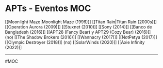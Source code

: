 # APTs - Eventos MOC
[[Moonlight Maze|Moonlight Maze (1996)]]
[[Titan Rain|Titan Rain (2000s)]]
[[Operation Aurora (2009)]]
[[Stuxnet (2010)]]
[[Sony (2014)]]
[[Banco de Bangladesh (2016)]]
[[APT28 (Fancy Bear) y APT29 (Cozy Bear) (2016)]] (no)
[[The Shadow Brokers (2016)]]
[[Wannacry (2017)]]
[[NotPetya (2017)]]
[[Olympic Destroyer (2018)]] (no)
[[SolarWinds (2020)]]
[[Axie Infinity (2022)]]

---
#MOC 